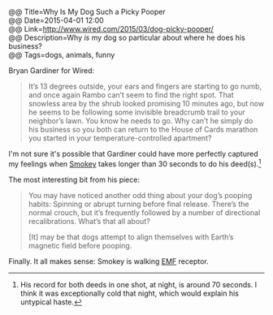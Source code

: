 @@ Title=Why Is My Dog Such a Picky Pooper  
@@ Date=2015-04-01 12:00  
@@ Link=http://www.wired.com/2015/03/dog-picky-pooper/  
@@ Description=Why *is* my dog so particular about where he does his business?  
@@ Tags=dogs, animals, funny  

Bryan Gardiner for Wired:
>It’s 13 degrees outside, your ears and fingers are starting to go numb, and once again Rambo can’t seem to find the right spot. That snowless area by the shrub looked promising 10 minutes ago, but now he seems to be following some invisible breadcrumb trail to your neighbor’s lawn. You know he needs to go. Why can’t he simply do his business so you both can return to the House of Cards marathon you started in your temperature-controlled apartment?

I'm not sure it's possible that Gardiner could have more perfectly captured my feelings when [Smokey](http://twitter.com/smokeythedingo) takes longer than 30 seconds to do his deed(s).[^sm]

The most interesting bit from his piece:
>You may have noticed another odd thing about your dog’s pooping habits: Spinning or abrupt turning before final release. There’s the normal crouch, but it’s frequently followed by a number of directional recalibrations. What’s that all about?
>
>[It] may be that dogs attempt to align themselves with Earth’s magnetic field before pooping. 

Finally. It all makes sense: Smokey is walking [EMF](http://en.wikipedia.org/wiki/Electromagnetic_field) receptor.

[^sm]: His record for both deeds in one shot, at night, is around 70 seconds. I think it was exceptionally cold that night, which would explain his untypical haste. 